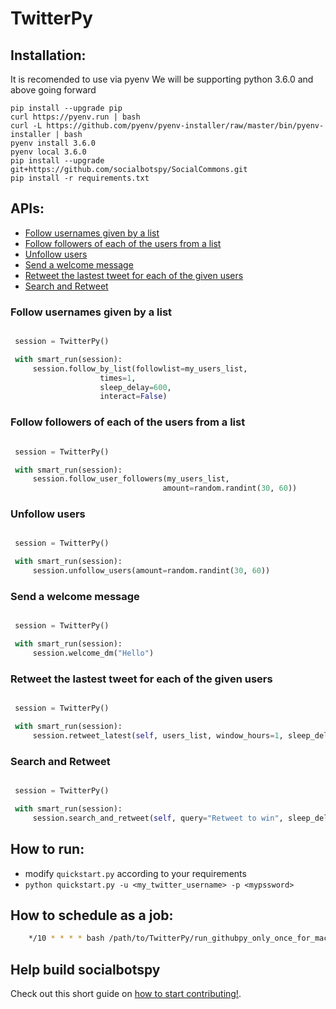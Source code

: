 # TwitterPy


## Installation:
It is recomended to use via pyenv We will be supporting python 3.6.0 and above going forward

```
pip install --upgrade pip
curl https://pyenv.run | bash
curl -L https://github.com/pyenv/pyenv-installer/raw/master/bin/pyenv-installer | bash
pyenv install 3.6.0
pyenv local 3.6.0
pip install --upgrade git+https://github.com/socialbotspy/SocialCommons.git
pip install -r requirements.txt
```

##  APIs:
  - [Follow usernames given by a list](#Follow-usernames-given-by-a-list)
  - [Follow followers of each of the users from a list](#Follow-followers-of-each-of-the-users-from-a-list)
  - [Unfollow users](#Unfollow-users)
  - [Send a welcome message](#Send-a-welcome-message)
  - [Retweet the lastest tweet for each of the given users](#Retweet-the-lastest-tweet-for-each-of-the-given-users)
  - [Search and Retweet](#Search-and-Retweet)

### Follow usernames given by a list
 
```python

 session = TwitterPy()

 with smart_run(session):
     session.follow_by_list(followlist=my_users_list, 
                    times=1, 
                    sleep_delay=600, 
                    interact=False)
 ```

### Follow followers of each of the users from a list

```python

 session = TwitterPy()

 with smart_run(session):
     session.follow_user_followers(my_users_list,
                                  amount=random.randint(30, 60))
 ```
 
### Unfollow users

```python

 session = TwitterPy()

 with smart_run(session):
     session.unfollow_users(amount=random.randint(30, 60))
 ```
 
### Send a welcome message

```python

 session = TwitterPy()

 with smart_run(session):
     session.welcome_dm("Hello")
 ```


### Retweet the lastest tweet for each of the given users

```python

 session = TwitterPy()

 with smart_run(session):
     session.retweet_latest(self, users_list, window_hours=1, sleep_delay=2)
 ```


### Search and Retweet

```python

 session = TwitterPy()

 with smart_run(session):
     session.search_and_retweet(self, query="Retweet to win", sleep_delay=2)
 ```
 
## How to run:

 -  modify `quickstart.py` according to your requirements
 -  `python quickstart.py -u <my_twitter_username> -p <mypssword>`


## How to schedule as a job:

```bash
    */10 * * * * bash /path/to/TwitterPy/run_githubpy_only_once_for_mac.sh /path/to/TwitterPy/quickstart.py $USERNAME $PASSWORD
```

## Help build socialbotspy
Check out this short guide on [how to start contributing!](https://github.com/InstaPy/instapy-docs/blob/master/CONTRIBUTORS.md).

